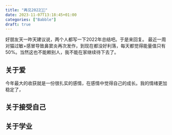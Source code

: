 ```yaml
---
title: "再见2022👋🏻"
date: 2023-11-07T13:18:45+01:00
categories: ["Babble"]
draft: true
---
```

好朋友天一昨天建议说，两个人都写一下2022年总结吧。于是来回复。
最近一周对猫过敏+感冒导致鼻窦炎再次发作，到现在都没好利落，每天都觉得能量值只有50%。当然这也不能赖别人，我不能在家继续待下去了。


## 关于爱
今年最大的收获就是一份很扎实的感情，在感情中觉得自己的成长。我的情绪更加稳定了，

## 关于接受自己 


## 关于学业 


## 